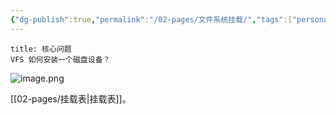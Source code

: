 ```yaml
---
{"dg-publish":true,"permalink":"/02-pages/文件系统挂载/","tags":["personal/blog"]}
---
```


```ad-question
title: 核心问题
VFS 如何安装一个磁盘设备？
```

![image.png](https://yelanyanyu-img-bed.oss-cn-hangzhou.aliyuncs.com/img/blog/2024/10/20241030222705.png)

[[02-pages/挂载表\|挂载表]]。